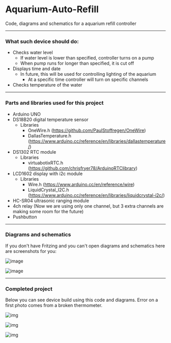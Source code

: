 # Aquarium-Auto-Refill

Code, diagrams and schematics for a aquarium refill controller

___

### What such device should do:

- Checks water level
  - If water level is lower than specified, controller turns on a pump
  - When pump runs for longer than specified, it is cut off
- Displays time and date
  - In future, this will be used for controlling lighting of the aquarium
    - At a specific time controller will turn on specific channels
- Checks temperature of the water

___

### Parts and libraries used for this project

- Arduino UNO
- DS18B20 digital temperature sensor
  - Libraries
    - OneWire.h (https://github.com/PaulStoffregen/OneWire)
    - DallasTemperature.h (https://www.arduino.cc/reference/en/libraries/dallastemperature/)
- DS1302 RTC module
  - Libraries
    - virtuabotixRTC.h (https://github.com/chrisfryer78/ArduinoRTClibrary)
- LCD1602 display with i2c module
  - Libraries
    - Wire.h (https://www.arduino.cc/en/reference/wire)
    - LiquidCrystal_I2C.h (https://www.arduino.cc/reference/en/libraries/liquidcrystal-i2c/)
- HC-SR04 ultrasonic ranging module
- 4ch relay (Now we are using only one channel, but 3 extra channels are making some room for the future)
- Pushbutton

___

### Diagrams and schematics

If you don't have Fritzing and you can't open diagrams and schematics here are screenshots for you:

![image](https://user-images.githubusercontent.com/72706877/136063962-b90599fa-fd89-4719-af90-b5a996fdf0fb.png)

![image](https://user-images.githubusercontent.com/72706877/136064160-4660c9ff-0716-4548-9416-1d21823090ca.png)

___

### Completed project

Below you can see device build using this code and diagrams. Error on a first photo comes from a broken thermometer.

![img](https://cdn.discordapp.com/attachments/762363823105507401/945032689323495515/20220220_144636.jpg)

![img](https://user-images.githubusercontent.com/72706877/154859832-d77544d9-9bfb-4a30-ba9d-e0eadcfbfe6a.jpg)

![img](https://cdn.discordapp.com/attachments/762363823105507401/945032711595249664/20220220_150927.jpg)

